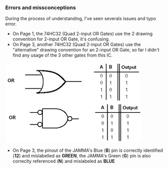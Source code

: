 ### Errors and missconceptions

During the process of understanding, I've seen severals issues and typo error.

 * On Page 1, the 74HC32 (Quad 2-input OR Gates) use the 2 drawing convention for 2-input OR Gate, it's confusing.
 * On Page 3, another 74HC32 (Quad 2-input OR Gates) use the "alternative" drawing convention for an 2-input OR Gate, so far I didn't find any usage of the 3 other gates from this IC.

![OR Gate](https://github.com/Neo-Geo-Hardwares/Schematics-MV1F/blob/main/img/logic_gates_OR.jpg)
![2-Inverted Input NAND Gate](https://github.com/Neo-Geo-Hardwares/Schematics-MV1F/blob/main/img/logic_gates_Inverted_NAND.jpg)

 * On Page 3, the pinout of the JAMMA's Blue (**B**) pin is correctly identified (**12**) and mislabelled as **GREEN**, the JAMMA's Green (**G**) pin is also correclty referenced (**N**) and mislabeled as **BLUE**
